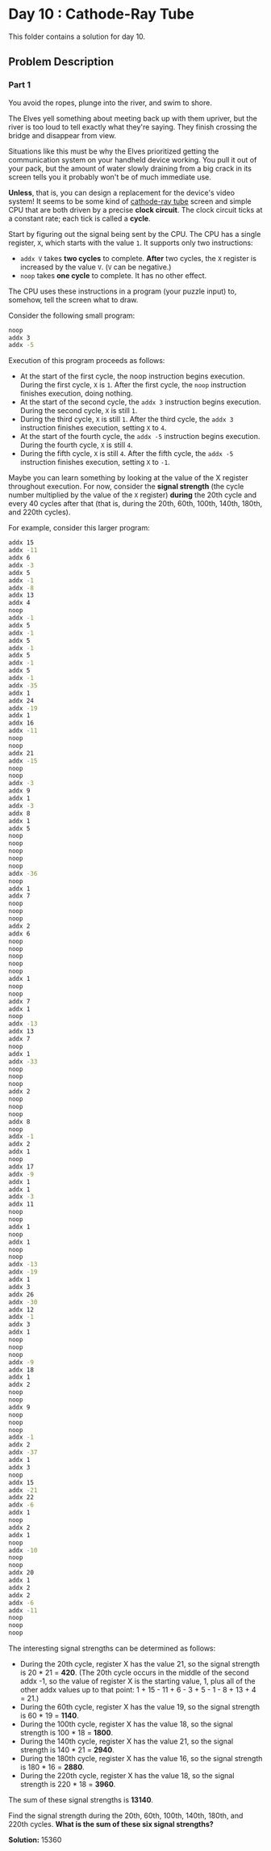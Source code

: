 # Day 10 : Cathode-Ray Tube

This folder contains a solution for day 10.

## Problem Description

### Part 1

You avoid the ropes, plunge into the river, and swim to shore.

The Elves yell something about meeting back up with them upriver, but the river is too loud to tell exactly what they're saying. They finish crossing the bridge and disappear from view.

Situations like this must be why the Elves prioritized getting the communication system on your handheld device working. You pull it out of your pack, but the amount of water slowly draining from a big crack in its screen tells you it probably won't be of much immediate use.

**Unless**, that is, you can design a replacement for the device's video system! It seems to be some kind of [cathode-ray tube](https://en.wikipedia.org/wiki/Cathode-ray_tube) screen and simple CPU that are both driven by a precise **clock circuit**. The clock circuit ticks at a constant rate; each tick is called a **cycle**.

Start by figuring out the signal being sent by the CPU. The CPU has a single register, ```X```, which starts with the value ```1```. It supports only two instructions:

  * ```addx V``` takes **two cycles** to complete. **After** two cycles, the ```X``` register is increased by the value ```V```. (```V``` can be negative.)
  * ```noop``` takes **one cycle** to complete. It has no other effect.

The CPU uses these instructions in a program (your puzzle input) to, somehow, tell the screen what to draw.

Consider the following small program:

```bash
noop
addx 3
addx -5
```

Execution of this program proceeds as follows:

  * At the start of the first cycle, the noop instruction begins execution. During the first cycle, ```X``` is ```1```. After the first cycle, the ```noop``` instruction finishes execution, doing nothing.
  * At the start of the second cycle, the ```addx 3``` instruction begins execution. During the second cycle, ```X``` is still ```1```.
  * During the third cycle, ```X``` is still ```1```. After the third cycle, the ```addx 3``` instruction finishes execution, setting ```X``` to ```4```.
  * At the start of the fourth cycle, the ```addx -5``` instruction begins execution. During the fourth cycle, ```X``` is still ```4```.
  * During the fifth cycle, ```X``` is still ```4```. After the fifth cycle, the ```addx -5``` instruction finishes execution, setting ```X``` to ```-1```.

Maybe you can learn something by looking at the value of the X register throughout execution. For now, consider the **signal strength** (the cycle number multiplied by the value of the ```X``` register) **during** the 20th cycle and every 40 cycles after that (that is, during the 20th, 60th, 100th, 140th, 180th, and 220th cycles).

For example, consider this larger program:

```bash
addx 15
addx -11
addx 6
addx -3
addx 5
addx -1
addx -8
addx 13
addx 4
noop
addx -1
addx 5
addx -1
addx 5
addx -1
addx 5
addx -1
addx 5
addx -1
addx -35
addx 1
addx 24
addx -19
addx 1
addx 16
addx -11
noop
noop
addx 21
addx -15
noop
noop
addx -3
addx 9
addx 1
addx -3
addx 8
addx 1
addx 5
noop
noop
noop
noop
noop
addx -36
noop
addx 1
addx 7
noop
noop
noop
addx 2
addx 6
noop
noop
noop
noop
noop
addx 1
noop
noop
addx 7
addx 1
noop
addx -13
addx 13
addx 7
noop
addx 1
addx -33
noop
noop
noop
addx 2
noop
noop
noop
addx 8
noop
addx -1
addx 2
addx 1
noop
addx 17
addx -9
addx 1
addx 1
addx -3
addx 11
noop
noop
addx 1
noop
addx 1
noop
noop
addx -13
addx -19
addx 1
addx 3
addx 26
addx -30
addx 12
addx -1
addx 3
addx 1
noop
noop
noop
addx -9
addx 18
addx 1
addx 2
noop
noop
addx 9
noop
noop
noop
addx -1
addx 2
addx -37
addx 1
addx 3
noop
addx 15
addx -21
addx 22
addx -6
addx 1
noop
addx 2
addx 1
noop
addx -10
noop
noop
addx 20
addx 1
addx 2
addx 2
addx -6
addx -11
noop
noop
noop
```

The interesting signal strengths can be determined as follows:

  * During the 20th cycle, register X has the value 21, so the signal strength is 20 * 21 = **420**. (The 20th cycle occurs in the middle of the second addx -1, so the value of register X is the starting value, 1, plus all of the other addx values up to that point: 1 + 15 - 11 + 6 - 3 + 5 - 1 - 8 + 13 + 4 = 21.)
  * During the 60th cycle, register X has the value 19, so the signal strength is 60 * 19 = **1140**.
  * During the 100th cycle, register X has the value 18, so the signal strength is 100 * 18 = **1800**.
  * During the 140th cycle, register X has the value 21, so the signal strength is 140 * 21 = **2940**.
  * During the 180th cycle, register X has the value 16, so the signal strength is 180 * 16 = **2880**.
  * During the 220th cycle, register X has the value 18, so the signal strength is 220 * 18 = **3960**.

The sum of these signal strengths is **13140**.

Find the signal strength during the 20th, 60th, 100th, 140th, 180th, and 220th cycles. **What is the sum of these six signal strengths?**

**Solution:** 15360